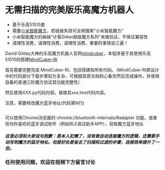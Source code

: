# 无需扫描的完美版乐高魔方机器人
- 基于乐高51515套
- 需要[小米智能魔方](https://www.mi.com/buy/detail?product_id=11051)，若链接失效可全网搜索“小米智能魔方”
- 小米智能魔方的姊妹“计客Giiker超级魔方系列”未做验证，不保证兼容性
- 请理性消费，请理性消费，请理性消费。重要的事情说三遍！

David Gilday大神的乐高魔方机器人官网[mindcuber](http://mindcuber.com/)，本程序基于其使用乐高51515的搭建[MindCuber-RI](MindCuber-RI)

首先需要完整完成 MindCuber-RI，包括搭建和所有代码。（MindCuber-RI原设计中的代码部分下载步骤较为复杂，可根据其原文档耐心看完然后完成操作，并使用自备的普通三阶魔方验证其功能完整性）

然后使用XXX.py代码内容，替换其xxx.lms代码内容。

注意，需要修改魔方蓝牙地址(代码第N行)
```

```
可以使用Chrome浏览器的 chrome://bluetooth-internals/#adapter 功能，或者任何你喜欢的蓝牙调试软件（例如BLE调试助手APP），获取魔方蓝牙地址

##### 这里必须和大家说句抱歉：是本人犯懒了，没有做自动连接魔方的逻辑，还需要手动写明魔方的蓝牙地址。但是好处是省去了扫描和过滤的步骤，连接效率提升了一些。


### 任何使用问题，欢迎在视频下方留言讨论